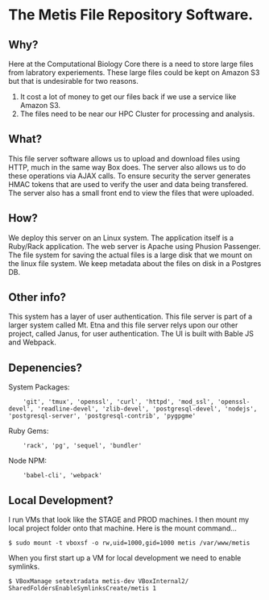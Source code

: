 # The Metis File Repository Software.

## Why?

Here at the Computational Biology Core there is a need to store large files from labratory experiements. These large files could be kept on Amazon S3 but that is undesirable for two reasons.

1. It cost a lot of money to get our files back if we use a service like Amazon S3.
2. The files need to be near our HPC Cluster for processing and analysis.

## What?

This file server software allows us to upload and download files using HTTP, much in the same way Box does. The server also allows us to do these operations via AJAX calls. To ensure security the server generates HMAC tokens that are used to verify the user and data being transfered. The server also has a small front end to view the files that were uploaded.

## How?

We deploy this server on an Linux system. The application itself is a Ruby/Rack application. The web server is Apache using Phusion Passenger. The file system for saving the actual files is a large disk that we mount on the linux file system. We keep metadata about the files on disk in a Postgres DB.

## Other info?

This system has a layer of user authentication. This file server is part of a larger system called Mt. Etna and this file server relys upon our other project, called Janus, for user authentication. The UI is built with Bable JS and Webpack.

## Depenencies?

  System Packages:
```
    'git', 'tmux', 'openssl', 'curl', 'httpd', 'mod_ssl', 'openssl-devel', 'readline-devel', 'zlib-devel', 'postgresql-devel', 'nodejs', 'postgresql-server', 'postgresql-contrib', 'pygpgme'
```

  Ruby Gems: 
```
    'rack', 'pg', 'sequel', 'bundler'
```

  Node NPM:
```
    'babel-cli', 'webpack'
```

## Local Development?

I run VMs that look like the STAGE and PROD machines. I then mount my local project folder onto that machine. Here is the mount command...

  `$ sudo mount -t vboxsf -o rw,uid=1000,gid=1000 metis /var/www/metis`

When you first start up a VM for local development we need to enable symlinks.

  `$ VBoxManage setextradata metis-dev VBoxInternal2/ SharedFoldersEnableSymlinksCreate/metis 1`
